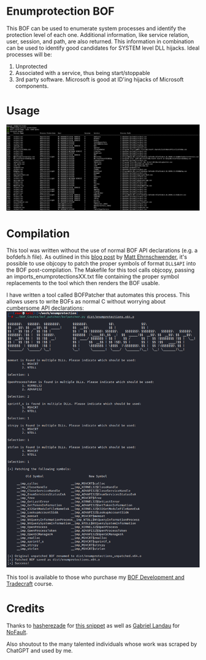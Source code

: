 # Enumprotection BOF
This BOF can be used to enumerate system processes and identify the protection level of each one. Additional information, like service relation, user, session, and path, are also returned. This information in combination can be used to identify good candidates for SYSTEM level DLL hijacks. Ideal processes will be:

1. Unprotected
2. Associated with a service, thus being start/stoppable
3. 3rd party software. Microsoft is good at ID'ing hijacks of Microsoft components. 

# Usage
![alt text](img/enumprotections.PNG)

# Compilation
This tool was written without the use of normal BOF API declarations (e.g. a bofdefs.h file). As outlined in this [blog post](https://blog.cybershenanigans.space/posts/writing-bofs-without-dfr/) by [Matt Ehrnschwender](https://x.com/M_alphaaa), it's possible to use objcopy to patch the proper symbols of format `DLL$API` into the BOF post-compilation. The Makefile for this tool calls objcopy, passing an imports_enumprotectionsXX.txt file containing the proper symbol replacements to the tool which then renders the BOF usable. 

I have written a tool called BOFPatcher that automates this process. This allows users to write BOFs as normal C without worrying about cumbersome API declarations:
![alt text](img/bofpatcher.PNG)

This tool is available to those who purchase my [BOF Development and Tradecraft](https://training.zeropointsecurity.co.uk/courses/bof-dev-and-tradecraft) course. 

# Credits
Thanks to [hasherezade](https://x.com/hasherezade) for [this snippet](https://gist.github.com/hasherezade/c3f82fb3099fb5d1afd84c9e8831af1e) as well as [Gabriel Landau](https://x.com/GabrielLandau) for [NoFault](https://github.com/gabriellandau/PPLFault/blob/c835f98faf596ab9f2ceb362b30a79a1b4808888/NoFault/NoFault.cpp).

Also shoutout to the many talented individuals whose work was scraped by ChatGPT and used by me.